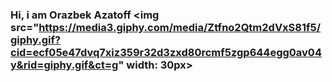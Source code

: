### Hi, i am Orazbek Azatoff <img src="https://media3.giphy.com/media/Ztfno2Qtm2dVxS81f5/giphy.gif?cid=ecf05e47dvq7xiz359r32d3zxd80rcmf5zgp644egg0av04y&rid=giphy.gif&ct=g" width: 30px> 

